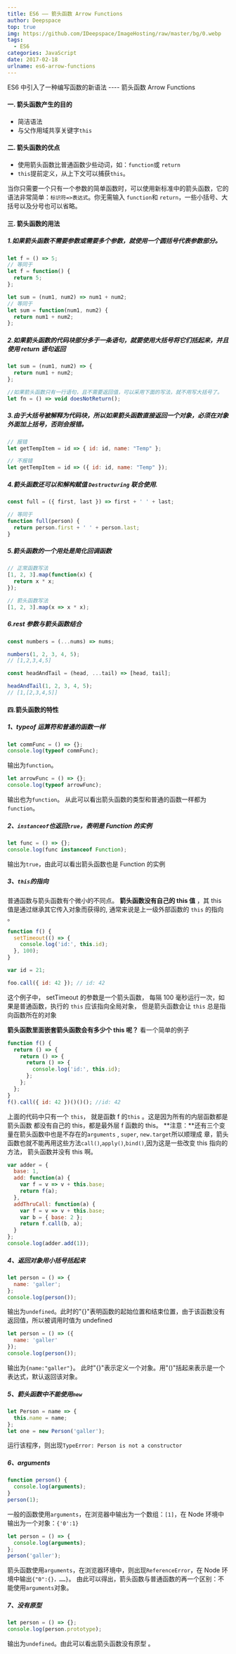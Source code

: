 ```yaml
---
title: ES6 —— 箭头函数 Arrow Functions
author: Deepspace
top: true
img: https://github.com/IDeepspace/ImageHosting/raw/master/bg/0.webp 
tags:
  - ES6
categories: JavaScript
date: 2017-02-18
urlname: es6-arrow-functions
---
```


<!-- ## ES6 —— 箭头函数 Arrow Functions -->

ES6 中引入了一种编写函数的新语法 ---- 箭头函数 Arrow Functions

#### 一. 箭头函数产生的目的

- 简洁语法
- 与父作用域共享关键字`this`

#### 二. 箭头函数的优点

- 使用箭头函数比普通函数少些动词，如：`function`或 `return`
- `this`提前定义，从上下文可以捕获`this`。

当你只需要一个只有一个参数的简单函数时，可以使用新标准中的箭头函数，它的语法非常简单：`标识符=>表达式`。你无需输入 `function`和 `return`，一些小括号、大括号以及分号也可以省略。

<!-- more -->

#### 三. 箭头函数的用法

##### 1.如果箭头函数不需要参数或需要多个参数，就使用一个圆括号代表参数部分。

```javascript
let f = () => 5;
// 等同于
let f = function() {
  return 5;
};

let sum = (num1, num2) => num1 + num2;
// 等同于
let sum = function(num1, num2) {
  return num1 + num2;
};
```

##### 2.如果箭头函数的代码块部分多于一条语句，就要使用大括号将它们括起来，并且使用 return 语句返回

```javascript
let sum = (num1, num2) => {
  return num1 + num2;
};

//如果箭头函数只有一行语句，且不需要返回值，可以采用下面的写法，就不用写大括号了。
let fn = () => void doesNotReturn();
```

##### 3.由于大括号被解释为代码块，所以如果箭头函数直接返回一个对象，必须在对象外面加上括号，否则会报错。

```javascript
// 报错
let getTempItem = id => { id: id, name: "Temp" };

// 不报错
let getTempItem = id => ({ id: id, name: "Temp" });
```

##### 4.箭头函数还可以和解构赋值 `Destructuring` 联合使用.

```javascript
const full = ({ first, last }) => first + ' ' + last;

// 等同于
function full(person) {
  return person.first + ' ' + person.last;
}
```

##### **5.箭头函数的一个用处是简化回调函数**

```javascript
// 正常函数写法
[1, 2, 3].map(function(x) {
  return x * x;
});

// 箭头函数写法
[1, 2, 3].map(x => x * x);
```

##### 6.rest 参数与箭头函数结合

```javascript
const numbers = (...nums) => nums;

numbers(1, 2, 3, 4, 5);
// [1,2,3,4,5]

const headAndTail = (head, ...tail) => [head, tail];

headAndTail(1, 2, 3, 4, 5);
// [1,[2,3,4,5]]
```

#### 四.箭头函数的特性

##### 1、typeof 运算符和普通的函数一样

```javascript
let commFunc = () => {};
console.log(typeof commFunc);
```

输出为`function`。

```javascript
let arrowFunc = () => {};
console.log(typeof arrowFunc);
```

输出也为`function`。
从此可以看出箭头函数的类型和普通的函数一样都为`function`。

##### 2、`instanceof`也返回`true`，表明是 Function 的实例

```javascript
let func = () => {};
console.log(func instanceof Function);
```

输出为`true`，由此可以看出箭头函数也是 Function 的实例

##### 3、`this`的指向

普通函数与箭头函数有个微小的不同点。 **箭头函数没有自己的 this 值** ，其 this 值是通过继承其它传入对象而获得的, 通常来说是上一级外部函数的 `this` 的指向 。

```javascript
function f() {
  setTimeout(() => {
    console.log('id:', this.id);
  }, 100);
}

var id = 21;

foo.call({ id: 42 }); // id: 42
```

这个例子中， setTimeout 的参数是一个箭头函数， 每隔 100 毫秒运行一次，如果是普通函数，执行的 `this` 应该指向全局对象， 但是箭头函数会让 `this` 总是指向函数所在的对象

**箭头函数里面嵌套箭头函数会有多少个 this 呢？**
看一个简单的例子

```javascript
function f() {
  return () => {
    return () => {
      return () => {
        console.log('id:', this.id);
      };
    };
  };
}
f().call({ id: 42 })()()(); //id: 42
```

上面的代码中只有一个 `this`， 就是函数 f 的`this` 。这是因为所有的内层函数都是箭头函数
都没有自己的 this，都是最外层 f 函数的 this。
**注意：**还有三个变量在箭头函数中也是不存在的`arguments` , `super`, `new.target`所以顺理成
章，箭头函数也就不能再用这些方法`call()`,`apply()`,`bind()`,因为这是一些改变 this 指向的方法，
箭头函数并没有 this 啊。

```javascript
var adder = {
  base: 1,
  add: function(a) {
    var f = v => v + this.base;
    return f(a);
  },
  addThruCall: function(a) {
    var f = v => v + this.base;
    var b = { base: 2 };
    return f.call(b, a);
  }
};
console.log(adder.add(1));
```

##### 4、返回对象用小括号括起来

```javascript
let person = () => {
  name: 'galler';
};
console.log(person());
```

输出为`undefined`。此时的"{}"表明函数的起始位置和结束位置，由于该函数没有返回值，所以被调用时值为 undefined

```javascript
let person = () => ({
  name: 'galler'
});
console.log(person());
```

输出为`{name:"galler"}`。 此时"{}"表示定义一个对象。用"()"括起来表示是一个表达式，默认返回该对象。

##### 5、箭头函数中不能使用`new`

```javascript
let Person = name => {
  this.name = name;
};
let one = new Person('galler');
```

运行该程序，则出现`TypeError: Person is not a constructor`

##### 6、arguments

```javascript
function person() {
  console.log(arguments);
}
person(1);
```

一般的函数使用`arguments`，在浏览器中输出为一个数组：`[1]`，在 Node 环境中输出为一个对象：`{'0':1}`

```javascript
let person = () => {
  console.log(arguments);
};
person('galler');
```

箭头函数使用`arguments`，在浏览器环境中，则出现`ReferenceError`，在 Node 环境中输出`{"0":{}，……}`。
由此可以得出，箭头函数与普通函数的再一个区别：不能使用`arguments`对象。

##### 7、没有原型

```javascript
let person = () => {};
console.log(person.prototype);
```

输出为`undefined`。由此可以看出箭头函数没有原型 。
